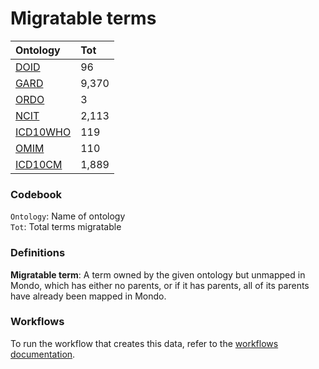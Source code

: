 # Migratable terms
| Ontology                          | Tot   |
|:----------------------------------|:------|
| [DOID](./migrate_doid.md)         | 96    |
| [GARD](./migrate_gard.md)         | 9,370 |
| [ORDO](./migrate_ordo.md)         | 3     |
| [NCIT](./migrate_ncit.md)         | 2,113 |
| [ICD10WHO](./migrate_icd10who.md) | 119   |
| [OMIM](./migrate_omim.md)         | 110   |
| [ICD10CM](./migrate_icd10cm.md)   | 1,889 |

### Codebook
`Ontology`: Name of ontology    
`Tot`: Total terms migratable

### Definitions
**Migratable term**: A term owned by the given ontology but unmapped in Mondo, which has either no parents, or if it has 
parents, all of its parents have already been mapped in Mondo.

### Workflows
To run the workflow that creates this data, refer to the [workflows documentation](../developer/workflows.md).